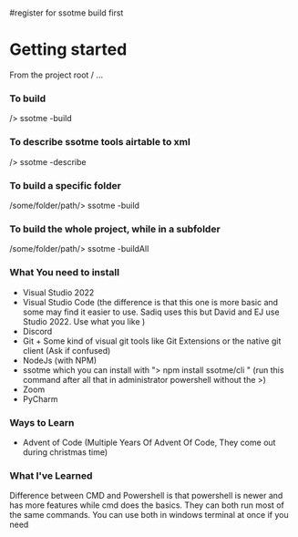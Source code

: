 #

#register for ssotme build first
# Getting started

From the project root / ...


### To build
/> ssotme -build

### To describe ssotme tools airtable to xml
/> ssotme -describe

### To build a specific folder
/some/folder/path/> ssotme -build

### To build the whole project, while in a subfolder
/some/folder/path/> ssotme -buildAll

### What You need to install 
- Visual Studio 2022 
- Visual Studio Code (the difference is that this one is more basic and some may find it easier to use. Sadiq uses this but David and EJ use Studio 2022. Use what you like )
- Discord 
- Git + Some kind of visual git tools like Git Extensions or the native git client (Ask if confused)
- NodeJs (with NPM)
- ssotme which you can install with "> npm install ssotme/cli " (run this command after all that in administrator powershell without the >)
- Zoom
- PyCharm

### Ways to Learn 
- Advent of Code (Multiple Years Of Advent Of Code, They come out during christmas time)

### What I've Learned   

Difference between CMD and Powershell is that powershell is newer and has more features while cmd does the basics. They can both run most of the same commands. You can use both in windows terminal at once if you need